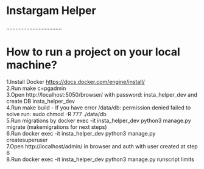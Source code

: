 # Instargam Helper
....................................
# How to run a project on your local machine?
1.Install Docker https://docs.docker.com/engine/install/    
2.Run make c=pgadmin    
3.Open http://localhost:5050/browser/ with password: insta_helper_dev and create DB insta_helper_dev    
4.Run make build - If you have error /data/db: permission denied failed to solve run: sudo chmod -R 777 ./data/db  
5.Run migrations by docker exec -it insta_helper_dev python3 manage.py migrate (makemigrations for next steps)   
6.Run docker exec -it insta_helper_dev python3 manage.py createsuperuser    
7.Open http://localhost/admin/ in browser and auth with user created at step 6   
8.Run docker exec -it insta_helper_dev python3 manage.py runscript limits    


